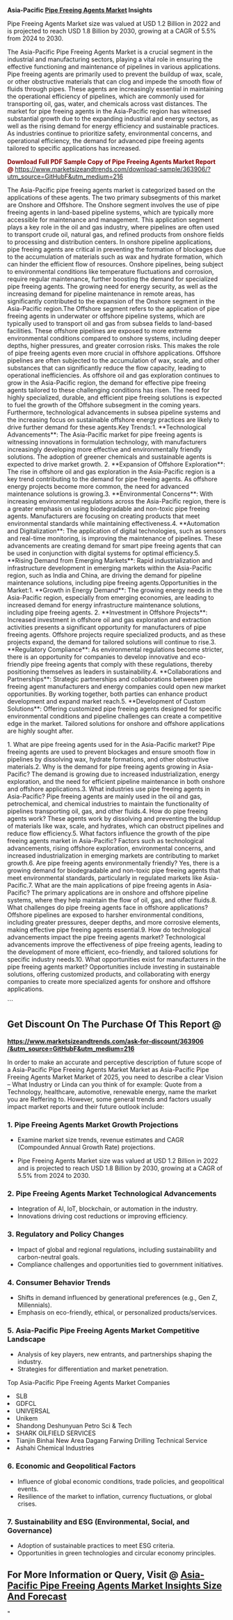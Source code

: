 <p><strong>Asia-Pacific&nbsp;<a href=""https://www.marketsizeandtrends.com/download-sample/363906/&amp;utm_source=GitHubF&amp;utm_medium=216"">Pipe Freeing Agents Market</a> Insights</strong></p><p>Pipe Freeing Agents Market size was valued at USD 1.2 Billion in 2022 and is projected to reach USD 1.8 Billion by 2030, growing at a CAGR of 5.5% from 2024 to 2030.</p><p><p>The Asia-Pacific Pipe Freeing Agents Market is a crucial segment in the industrial and manufacturing sectors, playing a vital role in ensuring the effective functioning and maintenance of pipelines in various applications. Pipe freeing agents are primarily used to prevent the buildup of wax, scale, or other obstructive materials that can clog and impede the smooth flow of fluids through pipes. These agents are increasingly essential in maintaining the operational efficiency of pipelines, which are commonly used for transporting oil, gas, water, and chemicals across vast distances. The market for pipe freeing agents in the Asia-Pacific region has witnessed substantial growth due to the expanding industrial and energy sectors, as well as the rising demand for energy efficiency and sustainable practices. As industries continue to prioritize safety, environmental concerns, and operational efficiency, the demand for advanced pipe freeing agents tailored to specific applications has increased. <p><strong><span style="color: #800000;">Download Full PDF Sample Copy of Pipe Freeing Agents Market Report @</span>&nbsp;</strong><a href="https://www.marketsizeandtrends.com/download-sample/363906/?utm_source=GitHubF&amp;utm_medium=216" target="_blank">https://www.marketsizeandtrends.com/download-sample/363906/?utm_source=GitHubF&amp;utm_medium=216</a></p>The Asia-Pacific pipe freeing agents market is categorized based on the applications of these agents. The two primary subsegments of this market are Onshore and Offshore. The Onshore segment involves the use of pipe freeing agents in land-based pipeline systems, which are typically more accessible for maintenance and management. This application segment plays a key role in the oil and gas industry, where pipelines are often used to transport crude oil, natural gas, and refined products from onshore fields to processing and distribution centers. In onshore pipeline applications, pipe freeing agents are critical in preventing the formation of blockages due to the accumulation of materials such as wax and hydrate formation, which can hinder the efficient flow of resources. Onshore pipelines, being subject to environmental conditions like temperature fluctuations and corrosion, require regular maintenance, further boosting the demand for specialized pipe freeing agents. The growing need for energy security, as well as the increasing demand for pipeline maintenance in remote areas, has significantly contributed to the expansion of the Onshore segment in the Asia-Pacific region.The Offshore segment refers to the application of pipe freeing agents in underwater or offshore pipeline systems, which are typically used to transport oil and gas from subsea fields to land-based facilities. These offshore pipelines are exposed to more extreme environmental conditions compared to onshore systems, including deeper depths, higher pressures, and greater corrosion risks. This makes the role of pipe freeing agents even more crucial in offshore applications. Offshore pipelines are often subjected to the accumulation of wax, scale, and other substances that can significantly reduce the flow capacity, leading to operational inefficiencies. As offshore oil and gas exploration continues to grow in the Asia-Pacific region, the demand for effective pipe freeing agents tailored to these challenging conditions has risen. The need for highly specialized, durable, and efficient pipe freeing solutions is expected to fuel the growth of the Offshore subsegment in the coming years. Furthermore, technological advancements in subsea pipeline systems and the increasing focus on sustainable offshore energy practices are likely to drive further demand for these agents.Key Trends:1. **Technological Advancements**: The Asia-Pacific market for pipe freeing agents is witnessing innovations in formulation technology, with manufacturers increasingly developing more effective and environmentally friendly solutions. The adoption of greener chemicals and sustainable agents is expected to drive market growth. 2. **Expansion of Offshore Exploration**: The rise in offshore oil and gas exploration in the Asia-Pacific region is a key trend contributing to the demand for pipe freeing agents. As offshore energy projects become more common, the need for advanced maintenance solutions is growing.3. **Environmental Concerns**: With increasing environmental regulations across the Asia-Pacific region, there is a greater emphasis on using biodegradable and non-toxic pipe freeing agents. Manufacturers are focusing on creating products that meet environmental standards while maintaining effectiveness.4. **Automation and Digitalization**: The application of digital technologies, such as sensors and real-time monitoring, is improving the maintenance of pipelines. These advancements are creating demand for smart pipe freeing agents that can be used in conjunction with digital systems for optimal efficiency.5. **Rising Demand from Emerging Markets**: Rapid industrialization and infrastructure development in emerging markets within the Asia-Pacific region, such as India and China, are driving the demand for pipeline maintenance solutions, including pipe freeing agents.Opportunities in the Market:1. **Growth in Energy Demand**: The growing energy needs in the Asia-Pacific region, especially from emerging economies, are leading to increased demand for energy infrastructure maintenance solutions, including pipe freeing agents. 2. **Investment in Offshore Projects**: Increased investment in offshore oil and gas exploration and extraction activities presents a significant opportunity for manufacturers of pipe freeing agents. Offshore projects require specialized products, and as these projects expand, the demand for tailored solutions will continue to rise.3. **Regulatory Compliance**: As environmental regulations become stricter, there is an opportunity for companies to develop innovative and eco-friendly pipe freeing agents that comply with these regulations, thereby positioning themselves as leaders in sustainability.4. **Collaborations and Partnerships**: Strategic partnerships and collaborations between pipe freeing agent manufacturers and energy companies could open new market opportunities. By working together, both parties can enhance product development and expand market reach.5. **Development of Custom Solutions**: Offering customized pipe freeing agents designed for specific environmental conditions and pipeline challenges can create a competitive edge in the market. Tailored solutions for onshore and offshore applications are highly sought after.<p>1. What are pipe freeing agents used for in the Asia-Pacific market? Pipe freeing agents are used to prevent blockages and ensure smooth flow in pipelines by dissolving wax, hydrate formations, and other obstructive materials.2. Why is the demand for pipe freeing agents growing in Asia-Pacific? The demand is growing due to increased industrialization, energy exploration, and the need for efficient pipeline maintenance in both onshore and offshore applications.3. What industries use pipe freeing agents in Asia-Pacific? Pipe freeing agents are mainly used in the oil and gas, petrochemical, and chemical industries to maintain the functionality of pipelines transporting oil, gas, and other fluids.4. How do pipe freeing agents work? These agents work by dissolving and preventing the buildup of materials like wax, scale, and hydrates, which can obstruct pipelines and reduce flow efficiency.5. What factors influence the growth of the pipe freeing agents market in Asia-Pacific? Factors such as technological advancements, rising offshore exploration, environmental concerns, and increased industrialization in emerging markets are contributing to market growth.6. Are pipe freeing agents environmentally friendly? Yes, there is a growing demand for biodegradable and non-toxic pipe freeing agents that meet environmental standards, particularly in regulated markets like Asia-Pacific.7. What are the main applications of pipe freeing agents in Asia-Pacific? The primary applications are in onshore and offshore pipeline systems, where they help maintain the flow of oil, gas, and other fluids.8. What challenges do pipe freeing agents face in offshore applications? Offshore pipelines are exposed to harsher environmental conditions, including greater pressures, deeper depths, and more corrosive elements, making effective pipe freeing agents essential.9. How do technological advancements impact the pipe freeing agents market? Technological advancements improve the effectiveness of pipe freeing agents, leading to the development of more efficient, eco-friendly, and tailored solutions for specific industry needs.10. What opportunities exist for manufacturers in the pipe freeing agents market? Opportunities include investing in sustainable solutions, offering customized products, and collaborating with energy companies to create more specialized agents for onshore and offshore applications.</p>```</p><h2><strong>Get Discount On The Purchase Of This Report @&nbsp;</strong></h2><p><strong><a href=""https://www.marketsizeandtrends.com/ask-for-discount/363906/&amp;utm_source=GitHubF&amp;utm_medium=216"" target=""_blank"">https://www.marketsizeandtrends.com/ask-for-discount/363906<br />/&amp;utm_source=GitHubF&amp;utm_medium=216</a></strong></p><p>In order to make an accurate and perceptive description of future scope of a Asia-Pacific&nbsp;Pipe Freeing Agents Market Market as Asia-Pacific&nbsp;Pipe Freeing Agents Market Market of 2025, you need to describe a clear Vision &ndash; What Industry or Linda can you think of for example: Quote from a Technology, healthcare, automotive, renewable energy, name the market you are Reffering to. However, some general trends and factors usually impact market reports and their future outlook include:</p><h3>1.&nbsp;<strong>Pipe Freeing Agents Market Growth Projections</strong></h3><ul><li>Examine market size trends, revenue estimates and CAGR (Compounded Annual Growth Rate) projections.</li><li><p>Pipe Freeing Agents Market size was valued at USD 1.2 Billion in 2022 and is projected to reach USD 1.8 Billion by 2030, growing at a CAGR of 5.5% from 2024 to 2030.</p></li></ul><h3>2.&nbsp;<strong>Pipe Freeing Agents Market Technological Advancements</strong></h3><ul><li>Integration of AI, IoT, blockchain, or automation in the industry.</li><li>Innovations driving cost reductions or improving efficiency.</li></ul><h3>3.&nbsp;<strong>Regulatory and Policy Changes</strong></h3><ul><li>Impact of global and regional regulations, including sustainability and carbon-neutral goals.</li><li>Compliance challenges and opportunities tied to government initiatives.</li></ul><h3>4.&nbsp;<strong>Consumer Behavior Trends</strong></h3><ul><li>Shifts in demand influenced by generational preferences (e.g., Gen Z, Millennials).</li><li>Emphasis on eco-friendly, ethical, or personalized products/services.</li></ul><h3>5.&nbsp;<strong>Asia-Pacific Pipe Freeing Agents Market Competitive Landscape</strong></h3><ul><li>Analysis of key players, new entrants, and partnerships shaping the industry.</li><li>Strategies for differentiation and market penetration.</li></ul><p data-pm-slice=""1 1 []"">Top Asia-Pacific Pipe Freeing Agents Market Companies</p><div data-test-id=""""><p><li>SLB</li><li> GDFCL</li><li> UNIVERSAL</li><li> Unikem</li><li> Shandong Deshunyuan Petro Sci & Tech</li><li> SHARK OILFIELD SERVICES</li><li> Tianjin Binhai New Area Dagang Farwing Drilling Technical Service</li><li> Ashahi Chemical Industries</li></p></div><h3>6.&nbsp;<strong>Economic and Geopolitical Factors</strong></h3><ul><li>Influence of global economic conditions, trade policies, and geopolitical events.</li><li>Resilience of the market to inflation, currency fluctuations, or global crises.</li></ul><h3>7.&nbsp;<strong>Sustainability and ESG (Environmental, Social, and Governance)</strong></h3><ul><li>Adoption of sustainable practices to meet ESG criteria.</li><li>Opportunities in green technologies and circular economy principles.</li></ul><h2><strong>For More Information or Query, Visit @&nbsp;</strong><a href=""https://www.verifiedmarketreports.com/product/pipe-freeing-agents-market/"" target=""_blank"">Asia-Pacific Pipe Freeing Agents Market Insights Size And Forecast</a></h2>"
